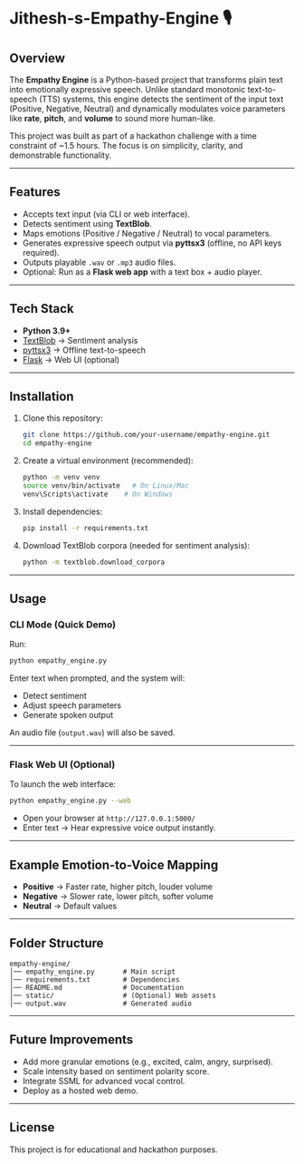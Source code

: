 # Jithesh-s-Empathy-Engine 🎙️

## Overview
The **Empathy Engine** is a Python-based project that transforms plain text into emotionally expressive speech. Unlike standard monotonic text-to-speech (TTS) systems, this engine detects the sentiment of the input text (Positive, Negative, Neutral) and dynamically modulates voice parameters like **rate**, **pitch**, and **volume** to sound more human-like.

This project was built as part of a hackathon challenge with a time constraint of ~1.5 hours. The focus is on simplicity, clarity, and demonstrable functionality.

---

## Features
- Accepts text input (via CLI or web interface).
- Detects sentiment using **TextBlob**.
- Maps emotions (Positive / Negative / Neutral) to vocal parameters.
- Generates expressive speech output via **pyttsx3** (offline, no API keys required).
- Outputs playable `.wav` or `.mp3` audio files.
- Optional: Run as a **Flask web app** with a text box + audio player.

---

## Tech Stack
- **Python 3.9+**
- [TextBlob](https://textblob.readthedocs.io/en/dev/) → Sentiment analysis
- [pyttsx3](https://pyttsx3.readthedocs.io/) → Offline text-to-speech
- [Flask](https://flask.palletsprojects.com/) → Web UI (optional)

---

## Installation

1. Clone this repository:
   ```bash
   git clone https://github.com/your-username/empathy-engine.git
   cd empathy-engine
   ```

2. Create a virtual environment (recommended):
   ```bash
   python -m venv venv
   source venv/bin/activate   # On Linux/Mac
   venv\Scripts\activate    # On Windows
   ```

3. Install dependencies:
   ```bash
   pip install -r requirements.txt
   ```

4. Download TextBlob corpora (needed for sentiment analysis):
   ```bash
   python -m textblob.download_corpora
   ```

---

## Usage

### CLI Mode (Quick Demo)
Run:
```bash
python empathy_engine.py
```

Enter text when prompted, and the system will:
- Detect sentiment
- Adjust speech parameters
- Generate spoken output

An audio file (`output.wav`) will also be saved.

---

### Flask Web UI (Optional)
To launch the web interface:
```bash
python empathy_engine.py --web
```

- Open your browser at `http://127.0.0.1:5000/`
- Enter text → Hear expressive voice output instantly.

---

## Example Emotion-to-Voice Mapping
- **Positive** → Faster rate, higher pitch, louder volume
- **Negative** → Slower rate, lower pitch, softer volume
- **Neutral** → Default values

---

## Folder Structure
```
empathy-engine/
│── empathy_engine.py       # Main script
│── requirements.txt        # Dependencies
│── README.md               # Documentation
│── static/                 # (Optional) Web assets
│── output.wav              # Generated audio
```

---

## Future Improvements
- Add more granular emotions (e.g., excited, calm, angry, surprised).
- Scale intensity based on sentiment polarity score.
- Integrate SSML for advanced vocal control.
- Deploy as a hosted web demo.

---

## License
This project is for educational and hackathon purposes.
